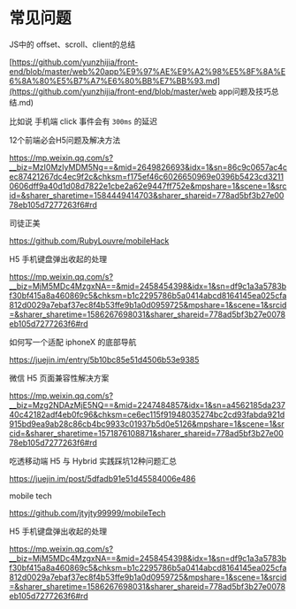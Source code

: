# 常见问题



JS中的 offset、scroll、client的总结

[https://github.com/yunzhijia/front-end/blob/master/web%20app%E9%97%AE%E9%A2%98%E5%8F%8A%E6%8A%80%E5%B7%A7%E6%80%BB%E7%BB%93.md](https://github.com/yunzhijia/front-end/blob/master/web app问题及技巧总结.md)

比如说 手机端 click 事件会有 `300ms` 的延迟



12个前端必会H5问题及解决方法

https://mp.weixin.qq.com/s?__biz=MzI0MzIyMDM5Ng==&mid=2649826693&idx=1&sn=86c9c0657ac4cec87421267dc4ec9f2c&chksm=f175ef46c6026650969e0396b5423cd32110606dff9a40d1d08d7822e1cbe2a62e9447ff752e&mpshare=1&scene=1&srcid=&sharer_sharetime=1584449414703&sharer_shareid=778ad5bf3b27e0078eb105d7277263f6#rd



司徒正美

https://github.com/RubyLouvre/mobileHack



H5 手机键盘弹出收起的处理

https://mp.weixin.qq.com/s?__biz=MjM5MDc4MzgxNA==&mid=2458454398&idx=1&sn=df9c1a3a5783bf30bf415a8a460869c5&chksm=b1c2295786b5a0414abcd8164145ea025cfa812d0029a7ebaf37ec8f4b53ffe9b1a0d0959725&mpshare=1&scene=1&srcid=&sharer_sharetime=1586267698031&sharer_shareid=778ad5bf3b27e0078eb105d7277263f6#rd



如何写一个适配 iphoneX 的底部导航

https://juejin.im/entry/5b10bc85e51d4506b53e9385





微信 H5 页面兼容性解决方案

https://mp.weixin.qq.com/s?__biz=Mzg2NDAzMjE5NQ==&mid=2247484857&idx=1&sn=a4562185da23740c42182adf4eb0fc96&chksm=ce6ec115f91948035274bc2cd93fabda921d915bd9ea9ab28c86cb4bc9933c01937b5d0e5126&mpshare=1&scene=1&srcid=&sharer_sharetime=1571876108871&sharer_shareid=778ad5bf3b27e0078eb105d7277263f6#rd



吃透移动端 H5 与 Hybrid 实践踩坑12种问题汇总

https://juejin.im/post/5dfadb91e51d45584006e486



mobile tech

https://github.com/jtyjty99999/mobileTech



H5 手机键盘弹出收起的处理

https://mp.weixin.qq.com/s?__biz=MjM5MDc4MzgxNA==&mid=2458454398&idx=1&sn=df9c1a3a5783bf30bf415a8a460869c5&chksm=b1c2295786b5a0414abcd8164145ea025cfa812d0029a7ebaf37ec8f4b53ffe9b1a0d0959725&mpshare=1&scene=1&srcid=&sharer_sharetime=1586267698031&sharer_shareid=778ad5bf3b27e0078eb105d7277263f6#rd